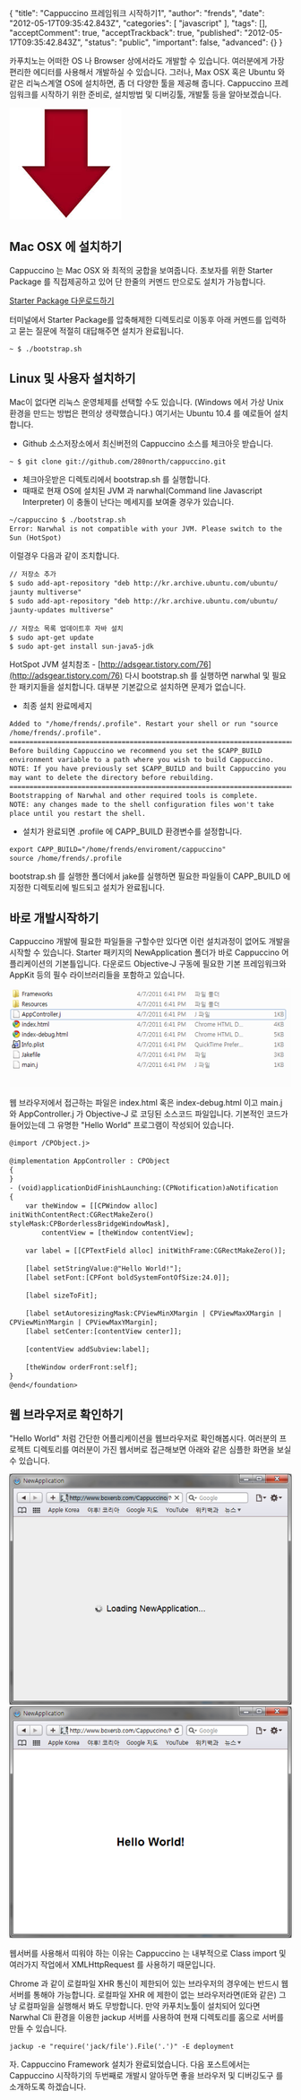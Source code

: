 {
    "title": "Cappuccino 프레임워크 시작하기1",
    "author": "frends",
    "date": "2012-05-17T09:35:42.843Z",
    "categories": [
        "javascript"
    ],
    "tags": [],
    "acceptComment": true,
    "acceptTrackback": true,
    "published": "2012-05-17T09:35:42.843Z",
    "status": "public",
    "important": false,
    "advanced": {}
}


카푸치노는 어떠한 OS 나 Browser 상에서라도 개발할 수 있습니다.
여러분에게 가장 편리한 에디터를 사용해서 개발하실 수 있습니다.
그러나, Max OSX 혹은 Ubuntu 와 같은 리눅스계열 OS에 설치하면, 좀 더 다양한 툴을 제공해 줍니다.
Cappuccino 프레임워크를 시작하기 위한 준비로, 설치방법 및 디버깅툴, 개발툴 등을 알아보겠습니다.

![](./@img/download1.jpeg)
 

## Mac OSX 에 설치하기

Cappuccino 는 Mac OSX 와 최적의 궁합을 보여줍니다.
초보자를 위한 Starter Package 를 직접제공하고 있어 단 한줄의 커멘드 만으로도 설치가 가능합니다.

[Starter Package 다운로드하기](http://cappuccino.org/starter)

터미널에서 Starter Package를 압축해제한 디렉토리로 이동후 아래 커멘드를 입력하고 묻는 질문에 적절히 대답해주면 설치가 완료됩니다.

```
~ $ ./bootstrap.sh
```
 

## Linux 및 사용자 설치하기

Mac이 없다면 리눅스 운영체제를 선택할 수도 있습니다. (Windows 에서 가상 Unix 환경을 만드는 방법은 편의상 생략했습니다.)
여기서는 Ubuntu 10.4 를 예로들어 설치합니다.

* Github 소스저장소에서 최신버전의 Cappuccino 소스를 체크아웃 받습니다.

```
~ $ git clone git://github.com/280north/cappuccino.git
```

* 체크아웃받은 디렉토리에서 bootstrap.sh 를 실행합니다.
* 때때로 현재 OS에 설치된 JVM 과 narwhal(Command line Javascript Interpreter) 이 충돌이 난다는 메세지를 보여줄 경우가 있습니다.

```
~/cappuccino $ ./bootstrap.sh
Error: Narwhal is not compatible with your JVM. Please switch to the Sun (HotSpot) 
```

이럴경우 다음과 같이 조치합니다. 

```
// 저장소 추가
$ sudo add-apt-repository "deb http://kr.archive.ubuntu.com/ubuntu/ jaunty multiverse"
$ sudo add-apt-repository "deb http://kr.archive.ubuntu.com/ubuntu/ jaunty-updates multiverse"

// 저장소 목록 업데이트후 자바 설치
$ sudo apt-get update
$ sudo apt-get install sun-java5-jdk
```

HotSpot JVM 설치참조 - [http://adsgear.tistory.com/76](http://adsgear.tistory.com/76)
다시 bootstrap.sh 를 실행하면 narwhal 및 필요한 패키지들을 설치합니다. 대부분 기본값으로 설치하면 문제가 없습니다.

* 최종 설치 완료메세지

```
Added to "/home/frends/.profile". Restart your shell or run "source /home/frends/.profile".
=========================================================================
Before building Cappuccino we recommend you set the $CAPP_BUILD environment variable to a path where you wish to build Cappuccino.
NOTE: If you have previously set $CAPP_BUILD and built Cappuccino you may want to delete the directory before rebuilding.
=========================================================================
Bootstrapping of Narwhal and other required tools is complete.
NOTE: any changes made to the shell configuration files won't take place until you restart the shell.
```

* 설치가 완료되면 .profile 에 CAPP_BUILD 환경변수를 설정합니다. 

```
export CAPP_BUILD="/home/frends/enviroment/cappuccino"
source /home/frends/.profile
```

bootstrap.sh 를 실행한 폴더에서 jake를 실행하면 필요한 파일들이 CAPP_BUILD 에 지정한 디렉토리에 빌드되고 설치가 완료됩니다.
 

## 바로 개발시작하기

Cappuccino 개발에 필요한 파일들을 구할수만 있다면 이런 설치과정이 없어도 개발을 시작할 수 있습니다.
Starter 패키지의 NewApplication 폴더가 바로 Cappuccino 어플리케이션의 기본틀입니다. 다운로드
Objective-J 구동에 필요한 기본 프레임워크와 AppKit 등의 필수 라이브러리들을 포함하고 있습니다.

![](./@img/appkit.png)

웹 브라우저에서 접근하는 파일은 index.html 혹은 index-debug.html 이고 main.j 와 AppController.j 가 Objective-J 로 코딩된 소스코드 파일입니다.
기본적인 코드가 들어있는데 그 유명한 "Hello World" 프로그램이 작성되어 있습니다.

```
@import /CPObject.j>

@implementation AppController : CPObject
{
}
- (void)applicationDidFinishLaunching:(CPNotification)aNotification
{
    var theWindow = [[CPWindow alloc] initWithContentRect:CGRectMakeZero() styleMask:CPBorderlessBridgeWindowMask],
        contentView = [theWindow contentView];

    var label = [[CPTextField alloc] initWithFrame:CGRectMakeZero()];

    [label setStringValue:@"Hello World!"];
    [label setFont:[CPFont boldSystemFontOfSize:24.0]];

    [label sizeToFit];

    [label setAutoresizingMask:CPViewMinXMargin | CPViewMaxXMargin | CPViewMinYMargin | CPViewMaxYMargin];
    [label setCenter:[contentView center]];

    [contentView addSubview:label];

    [theWindow orderFront:self];
}
@end</foundation>
```
 

## 웹 브라우저로 확인하기

"Hello World" 처럼 간단한 어플리케이션을 웹브라우저로 확인해봅시다.
여러분의 프로젝트 디렉토리를 여러분이 가진 웹서버로 접근해보면 아래와 같은 심플한 화면을 보실 수 있습니다.

![](./@img/loading2.png)
![](./@img/hello2.png)

웹서버를 사용해서 띠워야 하는 이유는 Cappuccino 는 내부적으로 Class import 및 여러가지 작업에서 XMLHttpRequest 를 사용하기 때문입니다.

Chrome 과 같이 로컬파일 XHR 통신이 제한되어 있는 브라우저의 경우에는 반드시 웹서버를 통해야 가능합니다.
로컬파일 XHR 에 제한이 없는 브라우저라면(IE와 같은) 그냥 로컬파일을 실행해서 봐도 무방합니다.
만약 카푸치노툴이 설치되어 있다면 Narwhal Cli 환경을 이용한 jackup 서버를 사용하여 현재 디렉토리를 홈으로 서버를 만들 수 있습니다.

```
jackup -e "require('jack/file').File('.')" -E deployment
```

자. Cappuccino Framework 설치가 완료되었습니다.
다음 포스트에서는 Cappuccino 시작하기의 두번째로 개발시 알아두면 좋을 브라우저 및 디버깅도구 를 소개하도록 하겠습니다.
